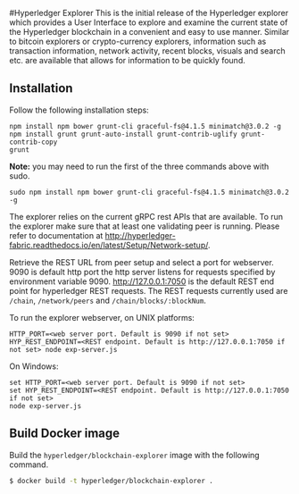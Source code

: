 #Hyperledger Explorer
This is the initial release of the Hyperledger explorer which provides a User Interface to explore and examine the current state of the Hyperledger blockchain in a convenient and easy to use manner. Similar to bitcoin explorers or crypto-currency explorers, information such as transaction information, network activity, recent blocks, visuals and search etc. are available that allows for information to be quickly found.

## Installation
Follow the following installation steps:
```
npm install npm bower grunt-cli graceful-fs@4.1.5 minimatch@3.0.2 -g
npm install grunt grunt-auto-install grunt-contrib-uglify grunt-contrib-copy
grunt
```

**Note:** you may need to run the first of the three commands above with sudo.

```
sudo npm install npm bower grunt-cli graceful-fs@4.1.5 minimatch@3.0.2 -g
```

The explorer relies on the current gRPC rest APIs that are available. To run the explorer make sure that at least one validating peer is running. Please refer to documentation at http://hyperledger-fabric.readthedocs.io/en/latest/Setup/Network-setup/.

Retrieve the REST URL from peer setup and select a port for webserver. 9090 is default http port the http server listens for requests specified by environment variable 9090. http://127.0.0.1:7050 is the default REST end point for hyperledger REST requests. The REST requests currently used are `/chain`, `/network/peers` and `/chain/blocks/:blockNum`.

To run the explorer webserver, on UNIX platforms:
```
HTTP_PORT=<web server port. Default is 9090 if not set> HYP_REST_ENDPOINT=<REST endpoint. Default is http://127.0.0.1:7050 if not set> node exp-server.js
```

On Windows:
```
set HTTP_PORT=<web server port. Default is 9090 if not set>
set HYP_REST_ENDPOINT=<REST endpoint. Default is http://127.0.0.1:7050 if not set>
node exp-server.js
```

## Build Docker image

Build the `hyperledger/blockchain-explorer` image with the following command.

```sh
$ docker build -t hyperledger/blockchain-explorer .
```
